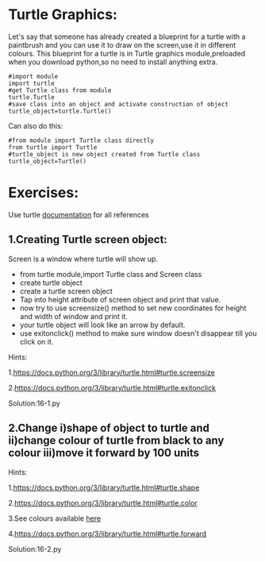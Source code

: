 # Turtle Graphics:

Let's say that someone has already created a blueprint for a turtle with a paintbrush and you can use it to draw on the screen,use it in different colours.
This blueprint for a turtle is in Turtle graphics module,preloaded when you download python,so no need to install anything extra.

    #import module
    import turtle
    #get Turtle class from module
    turtle.Turtle
    #save class into an object and activate construction of object
    turtle_object=turtle.Turtle()

Can also do this:

    #from module import Turtle class directly
    from turtle import Turtle
    #turtle_object is new object created from Turtle class
    turtle_object=Turtle()

# Exercises:
Use turtle [documentation](https://docs.python.org/3/library/turtle.html) for all references 

## 1.Creating Turtle screen object:

Screen is a window where turtle will show up.

* from turtle module,import Turtle class and Screen class
* create turtle object
* create a turtle screen object
* Tap into height attribute of screen object and print that value.
* now try to use screensize() method to set new coordinates for height and width of window and print it.
* your turtle object will look like an arrow by default.
* use exitonclick() method to make sure window doesn't disappear till you click on it.

Hints:

1.https://docs.python.org/3/library/turtle.html#turtle.screensize

2.https://docs.python.org/3/library/turtle.html#turtle.exitonclick

Solution:16-1.py

## 2.Change i)shape of object to turtle and ii)change colour of turtle from black to any colour iii)move it forward by 100 units

Hints:

1.https://docs.python.org/3/library/turtle.html#turtle.shape

2.https://docs.python.org/3/library/turtle.html#turtle.color

3.See colours available [here](https://cs111.wellesley.edu/labs/lab01/colors)

4.https://docs.python.org/3/library/turtle.html#turtle.forward


Solution:16-2.py











